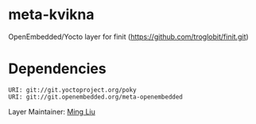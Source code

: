 # meta-kvikna
OpenEmbedded/Yocto layer for finit (https://github.com/troglobit/finit.git)


# Dependencies

```
URI: git://git.yoctoproject.org/poky
URI: git://git.openembedded.org/meta-openembedded
```

Layer Maintainer: [Ming Liu](<liu.ming50@gmail.com>)
